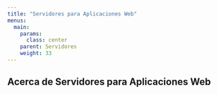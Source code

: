 ```yaml
---
title: "Servidores para Aplicaciones Web"
menus: 
  main:
    params:
      class: center
    parent: Servidores
    weight: 33
---
```


## Acerca de Servidores para Aplicaciones Web
